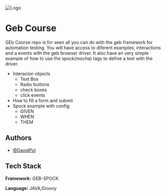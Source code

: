 
![Logo](https://www.gebish.org/images/logo.png)

# Geb Course 

GEb Course repo is for seen all you can do with the geb framework for automation testing.
You will have access to diferent examples, interactions and a events with the geb browser driver.
It also have an  very simple example of how to use the spock(mocha) tags to define a test with the driver.

-  Interacion objects
    - Text Box
    - Radio buttons
    - check boxes
    - click events
- How to fill a form and           submit   
- Spock example with config
    - GIVEN
    - WHEN
    - THEM    
## Authors

- [@DavidPol](https://github.com/DavidPolSanchez)


## Tech Stack

**Framework:** GEB-SPOCK

**Language:** JAVA,Groovy


